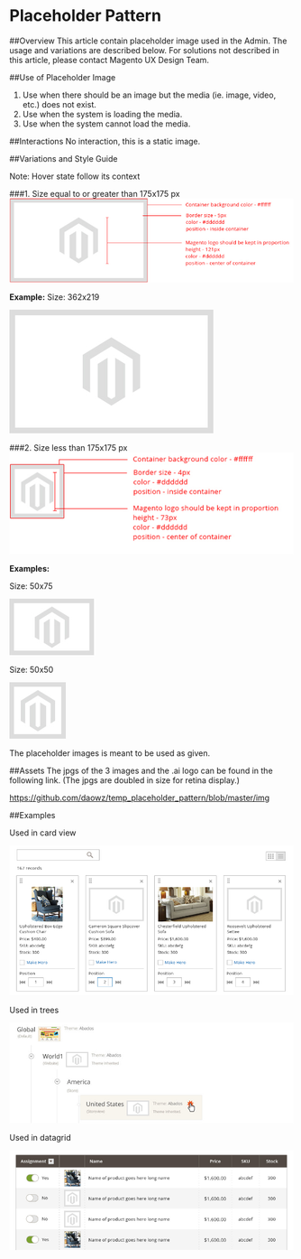 Placeholder Pattern
========================
##Overview
This article contain placeholder image used in the Admin. The usage and variations are described below. For solutions not described in this article, please contact Magento UX Design Team.

##Use of Placeholder Image

1. Use when there should be an image but the media (ie. image, video, etc.) does not exist.
2. Use when the system is loading the media.
3. Use when the system cannot load the media.

##Interactions
No interaction, this is a static image.

##Variations and Style Guide

Note: Hover state follow its context

###1. Size equal to or greater than 175x175 px
![](https://github.com/daowz/temp_placeholder_pattern/blob/master/StyleGuide/styleguide_01.jpg)

**Example:**
Size: 362x219

![placeholder image](https://github.com/daowz/temp_placeholder_pattern/blob/master/img/placeholder_362x219.jpg)

###2. Size less than 175x175 px
![](https://github.com/daowz/temp_placeholder_pattern/blob/master/StyleGuide/styleguide_02.jpg)

**Examples:**

Size: 50x75

![placeholder image](https://github.com/daowz/temp_placeholder_pattern/blob/master/img/placeholder_50x75.jpg)

Size: 50x50

![placeholder image](https://github.com/daowz/temp_placeholder_pattern/blob/master/img/placeholder_50x50.jpg)

The placeholder images is meant to be used as given. 


##Assets
The jpgs of the 3 images and the .ai logo can be found in the following link. (The jpgs are doubled in size for retina display.)

https://github.com/daowz/temp_placeholder_pattern/blob/master/img

##Examples

Used in card view

![](https://github.com/daowz/temp_placeholder_pattern/blob/master/Samples/01_Cardview.jpg)


Used in trees

![](https://github.com/daowz/temp_placeholder_pattern/blob/master/Samples/03_tree.jpg)


Used in datagrid

![](https://github.com/daowz/temp_placeholder_pattern/blob/master/Samples/02_datagrid.jpg)

